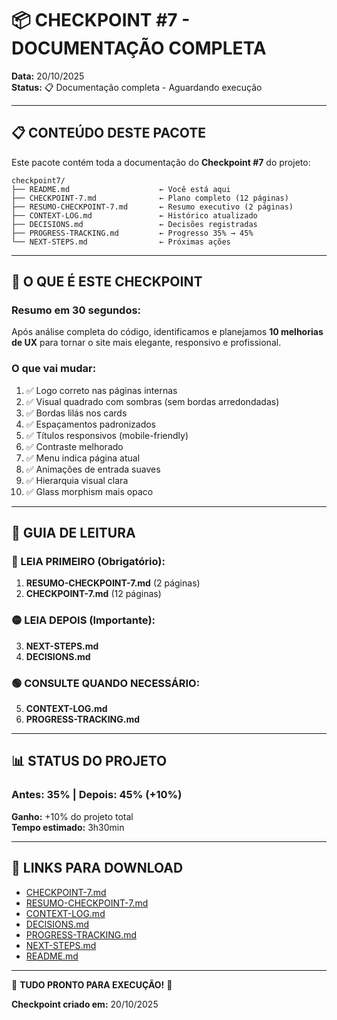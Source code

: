 # 📦 CHECKPOINT #7 - DOCUMENTAÇÃO COMPLETA

**Data:** 20/10/2025  
**Status:** 📋 Documentação completa - Aguardando execução

---

## 📋 CONTEÚDO DESTE PACOTE

Este pacote contém toda a documentação do **Checkpoint #7** do projeto:

```
checkpoint7/
├── README.md                    ← Você está aqui
├── CHECKPOINT-7.md              ← Plano completo (12 páginas)
├── RESUMO-CHECKPOINT-7.md       ← Resumo executivo (2 páginas)
├── CONTEXT-LOG.md               ← Histórico atualizado
├── DECISIONS.md                 ← Decisões registradas
├── PROGRESS-TRACKING.md         ← Progresso 35% → 45%
└── NEXT-STEPS.md                ← Próximas ações
```

---

## 🎯 O QUE É ESTE CHECKPOINT

### Resumo em 30 segundos:
Após análise completa do código, identificamos e planejamos **10 melhorias de UX** para tornar o site mais elegante, responsivo e profissional.

### O que vai mudar:
1. ✅ Logo correto nas páginas internas
2. ✅ Visual quadrado com sombras (sem bordas arredondadas)
3. ✅ Bordas lilás nos cards
4. ✅ Espaçamentos padronizados
5. ✅ Títulos responsivos (mobile-friendly)
6. ✅ Contraste melhorado
7. ✅ Menu indica página atual
8. ✅ Animações de entrada suaves
9. ✅ Hierarquia visual clara
10. ✅ Glass morphism mais opaco

---

## 📖 GUIA DE LEITURA

### 🔴 LEIA PRIMEIRO (Obrigatório):
1. **RESUMO-CHECKPOINT-7.md** (2 páginas)
2. **CHECKPOINT-7.md** (12 páginas)

### 🟡 LEIA DEPOIS (Importante):
3. **NEXT-STEPS.md**
4. **DECISIONS.md**

### 🟢 CONSULTE QUANDO NECESSÁRIO:
5. **CONTEXT-LOG.md**
6. **PROGRESS-TRACKING.md**

---

## 📊 STATUS DO PROJETO

### Antes: 35% | Depois: 45% (+10%)

**Ganho:** +10% do projeto total  
**Tempo estimado:** 3h30min

---

## 🔗 LINKS PARA DOWNLOAD

- [CHECKPOINT-7.md](computer:///mnt/user-data/outputs/CHECKPOINT-7.md)
- [RESUMO-CHECKPOINT-7.md](computer:///mnt/user-data/outputs/RESUMO-CHECKPOINT-7.md)
- [CONTEXT-LOG.md](computer:///mnt/user-data/outputs/CONTEXT-LOG.md)
- [DECISIONS.md](computer:///mnt/user-data/outputs/DECISIONS.md)
- [PROGRESS-TRACKING.md](computer:///mnt/user-data/outputs/PROGRESS-TRACKING.md)
- [NEXT-STEPS.md](computer:///mnt/user-data/outputs/NEXT-STEPS.md)
- [README.md](computer:///mnt/user-data/outputs/README.md)

---

🎯 **TUDO PRONTO PARA EXECUÇÃO!** 🚀

**Checkpoint criado em:** 20/10/2025
